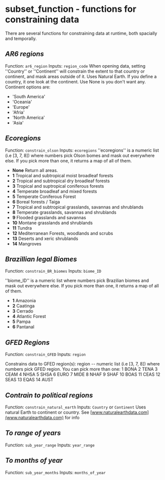 # subset_function - functions for constraining data
There are several functions for constraining data at runtime, both spacially and temporally.

## *AR6 regions* 
Function: `ar6_region`
Inputs: `region_code`
When opening data, setting ''Country'' or ''Continent'' will constrain the extent to that country or continent, and mask areas outside of it. Uses Natural Earth. If you define a country, it one look at the continent. Use None is you don't want any. Continent options are:
* 'South America'
* 'Oceania'
* 'Europe'
* 'Afria'
* 'North America'
* 'Asia'

## *Ecoregions*
Function: `constrain_olson`
Inputs: `ecoregions`
''ecoregions'' is a numeric list (i.e [3, 7, 8]) where numbers pick Olson bomes and mask out everywhere else. If you  pick more than one, it returns a map of all of them.
* **None** Return all areas.
* **1** Tropical and subtropical moist broadleaf forests
* **2** Tropical and subtropical dry broadleaf forests
* **3** Tropical and suptropical coniferous forests
* **4** Temperate broadleaf and mixed forests
* **5** Temperate Coniferous Forest
* **6** Boreal forests / Taiga
* **7** Tropical and subtropical grasslands, savannas and shrublands
* **8** Temperate grasslands, savannas and shrublands
* **9** Flooded grasslands and savannas
* **10** Montane grasslands and shrublands
* **11** Tundra
* **12** Mediterranean Forests, woodlands and scrubs
* **13** Deserts and xeric shrublands
* **14** Mangroves

## *Brazillian legal Biomes*
Function: `constrain_BR_biomes`
Inputs: `biome_ID`

''biome_ID'' is a numeric list where numbers pick Brazilian biomes and mask out everywhere else. If you pick more than one, it returns a map of all of them.

* **1** Amazonia
* **2** Caatinga
* **3** Cerrado
* **4** Atlantic Forest
* **5** Pampa
* **6** Pantanal

## *GFED Regions*
Function: `constrain_GFED`
Inputs: `region`

Constrains data to GFED region(s):
region -- numeric list (i.e [3, 7, 8]) where numbers pick GFED region.
            You can pick more than one:
            1 BONA
            2 TENA
            3 CEAM
            4 NHSA
            5 SHSA
            6 EURO
            7 MIDE
            8 NHAF
            9 SHAF
            10 BOAS
            11 CEAS
            12 SEAS
            13 EQAS
            14 AUST

## *Contrain to political regions*
Function: `constrain_natural_earth`
Inputs: `Country` or `Continent`
Uses natural Earth to continent or country. See [www.naturalearthdata.com](www.naturalearthdata.com) for info

## *To  range of years*
Function: `sub_year_range`
Inputs: `year_range`

## *To months of year*
Function: `sub_year_months`
Inputs: `months_of_year`
